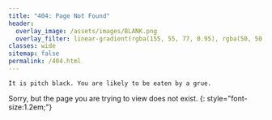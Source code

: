 ```yaml
---
title: "404: Page Not Found"
header:
  overlay_image: /assets/images/BLANK.png
  overlay_filter: linear-gradient(rgba(155, 55, 77, 0.95), rgba(50, 50, 105, 0.95))
classes: wide
sitemap: false
permalink: /404.html
---
```


```
It is pitch black. You are likely to be eaten by a grue.
```

Sorry, but the page you are trying to view does not exist.
{: style="font-size:1.2em;"}
